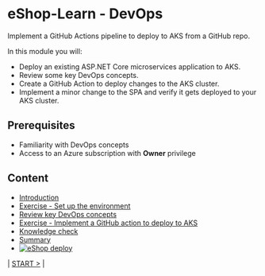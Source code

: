 # eShop-Learn - DevOps

Implement a GitHub Actions pipeline to deploy to AKS from a GitHub repo.

In this module you will:

- Deploy an existing ASP.NET Core microservices application to AKS.
- Review some key DevOps concepts.
- Create a GitHub Action to deploy changes to the AKS cluster.
- Implement a minor change to the SPA and verify it gets deployed to your AKS cluster.

## Prerequisites

- Familiarity with DevOps concepts
- Access to an Azure subscription with **Owner** privilege

## Content

- [Introduction](doc/introduction.md)
- [Exercise - Set up the environment](doc/environment-setup.md)
- [Review key DevOps concepts](doc/review-devops-concepts.md)
- [Exercise - Implement a GitHub action to deploy to AKS](doc/implement-github-action-deploy-to-aks.md)
- [Knowledge check](doc/knowledge-check.md)
- [Summary](doc/summary.md)
- [![eShop deploy](https://github.com/admsmw/mslearn-microservices-devops-aspnet-core/actions/workflows/deploy.yml/badge.svg)](https://github.com/admsmw/mslearn-microservices-devops-aspnet-core/actions/workflows/deploy.yml)

| [START >](doc/introduction.md) |
